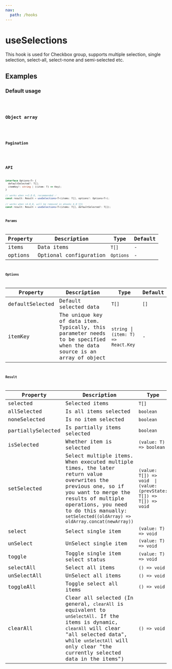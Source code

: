 ```yaml
---
nav:
  path: /hooks
---
```


# useSelections

This hook is used for Checkbox group, supports multiple selection, single selection, select-all, select-none and semi-selected etc.

## Examples

### Default usage

<code src="./demo/demo1.tsx" />

### Object array

<code src="./demo/demo2.tsx" />

### Pagination

<code src="./demo/demo3.tsx" />

## API

```typescript
interface Options<T> {
  defaultSelected?: T[];
  itemKey?: string | ((item: T) => Key);
}

// works when >=3.8.0, recommended ✅
const result: Result = useSelections<T>(items: T[], options?: Options<T>);

// works when <4.0.0, will be removed in ahooks 4.0 🙅🏻‍♀️
const result: Result = useSelections<T>(items: T[], defaultSelected?: T[]);
```

### Params

| Property | Description | Type | Default |
| --- | --- | --- | --- |
| items | Data items | `T[]` | - |
| options | Optional configuration | `Options` | - |

### Options

| Property | Description | Type | Default |
| --- | --- | --- | --- |
| defaultSelected | Default selected data | `T[]` | `[]` |
| itemKey | The unique key of data item. Typically, this parameter needs to be specified when the data source is an array of object | `string` \| `(item: T) => React.Key` | - |

### Result

| Property          | Description                                                                                                                                                                                                                                               | Type                                                                |
| ----------------- | --------------------------------------------------------------------------------------------------------------------------------------------------------------------------------------------------------------------------------------------------------- | ------------------------------------------------------------------- |
| selected          | Selected items                                                                                                                                                                                                                                            | `T[]`                                                               |
| allSelected       | Is all items selected                                                                                                                                                                                                                                     | `boolean`                                                           |
| noneSelected      | Is no item selected                                                                                                                                                                                                                                       | `boolean`                                                           |
| partiallySelected | Is partially items selected                                                                                                                                                                                                                               | `boolean`                                                           |
| isSelected        | Whether item is selected                                                                                                                                                                                                                                  | `(value: T) => boolean`                                             |
| setSelected       | Select multiple items. When executed multiple times, the later return value overwrites the previous one, so if you want to merge the results of multiple operations, you need to do this manually: `setSelected((oldArray) => oldArray.concat(newArray))` | `(value: T[]) => void  \| (value: (prevState: T[]) => T[]) => void` |
| select            | Select single item                                                                                                                                                                                                                                        | `(value: T) => void`                                                |
| unSelect          | UnSelect single item                                                                                                                                                                                                                                      | `(value: T) => void`                                                |
| toggle            | Toggle single item select status                                                                                                                                                                                                                          | `(value: T) => void`                                                |
| selectAll         | Select all items                                                                                                                                                                                                                                          | `() => void`                                                        |
| unSelectAll       | UnSelect all items                                                                                                                                                                                                                                        | `() => void`                                                        |
| toggleAll         | Toggle select all items                                                                                                                                                                                                                                   | `() => void`                                                        |
| clearAll          | Clear all selected (In general, `clearAll` is equivalent to `unSelectAll`. If the items is dynamic, `clearAll` will clear "all selected data", while `unSelectAll` will only clear "the currently selected data in the items")                            | `() => void`                                                        |
